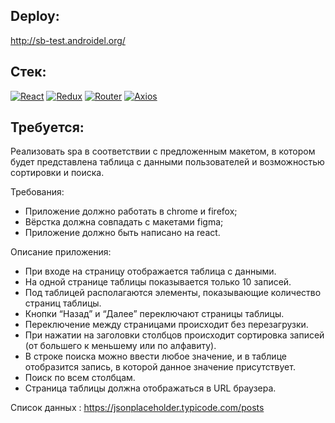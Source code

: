 ## Deploy:

http://sb-test.androidel.org/

## Стек:

[![React](https://img.shields.io/badge/ReactJS-blue?logo=react&style=flat)](https://react.dev/) [![Redux](https://img.shields.io/badge/Redux--toolkit-blueviolet?logo=Redux&style=flat)](https://redux.js.org/) [![Router](https://img.shields.io/badge/react--router--dom-gray?logo=reactrouter&style=flat)]() [![Axios](https://img.shields.io/badge/Axios-darkblue?logo=axios&style=flat)]()

## Требуется:

Реализовать spa в соответствии с предложенным макетом, в котором будет представлена таблица с данными пользователей и возможностью сортировки и поиска.

Требования:

-   Приложение должно работать в chrome и firefox;
-   Вёрстка должна совпадать с макетами figma;
-   Приложение должно быть написано на react.

Описание приложения:

-   При входе на страницу отображается таблица с данными.
-   На одной странице таблицы показывается только 10 записей.
-   Под таблицей располагаются элементы, показывающие количество страниц таблицы.
-   Кнопки “Назад” и “Далее” переключают страницы таблицы.
-   Переключение между страницами происходит без перезагрузки.
-   При нажатии на заголовки столбцов происходит сортировка записей (от большего к меньшему или по алфавиту).
-   В строке поиска можно ввести любое значение, и в таблице отобразится запись, в которой данное значение присутствует.
-   Поиск по всем столбцам.
-   Страница таблицы должна отображаться в URL браузера.

Список данных : https://jsonplaceholder.typicode.com/posts
